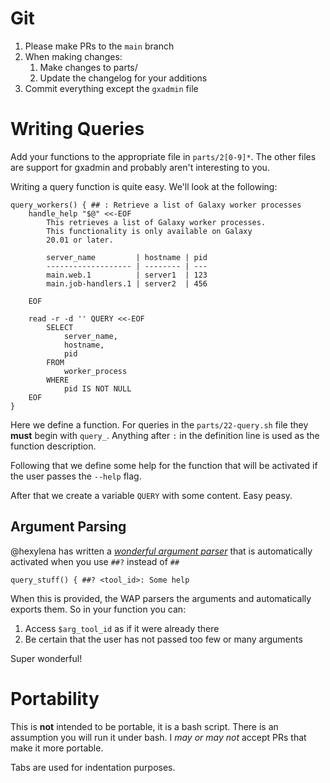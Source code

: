 # Git

1. Please make PRs to the `main` branch
2. When making changes:
	1. Make changes to parts/
	2. Update the changelog for your additions
3. Commit everything except the `gxadmin` file

# Writing Queries

Add your functions to the appropriate file in `parts/2[0-9]*`. The other files are support for gxadmin and probably aren't interesting to you.

Writing a query function is quite easy. We'll look at the following:

```
query_workers() { ## : Retrieve a list of Galaxy worker processes
	handle_help "$@" <<-EOF
		This retrieves a list of Galaxy worker processes.
		This functionality is only available on Galaxy
		20.01 or later.

		server_name         | hostname | pid
		------------------- | -------- | ---
		main.web.1          | server1  | 123
		main.job-handlers.1 | server2  | 456

	EOF

	read -r -d '' QUERY <<-EOF
		SELECT
			server_name,
			hostname,
			pid
		FROM
			worker_process
		WHERE
			pid IS NOT NULL
	EOF
}
```

Here we define a function. For queries in the `parts/22-query.sh` file they **must** begin with `query_`. Anything after `:` in the definition line is used as the function description.

Following that we define some help for the function that will be activated if the user passes the `--help` flag.

After that we create a variable `QUERY` with some content. Easy peasy.

## Argument Parsing

@hexylena has written a [*wonderful argument parser*](https://github.com/hexylena/wap) that is automatically activated when you use `##?` instead of `##`

```
query_stuff() { ##? <tool_id>: Some help
```

When this is provided, the WAP parsers the arguments and automatically exports them. So in your function you can:

1. Access `$arg_tool_id` as if it were already there
2. Be certain that the user has not passed too few or many arguments

Super wonderful!


# Portability

This is **not** intended to be portable, it is a bash script. There is an assumption you will run it under bash. I *may or may not* accept PRs that make it more portable.

Tabs are used for indentation purposes.
